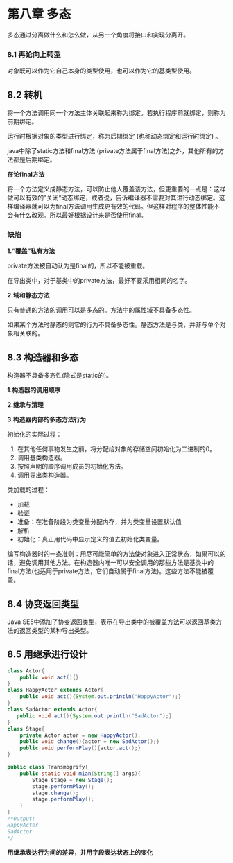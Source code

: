 # 第八章 多态

多态通过分离做什么和怎么做，从另一个角度将接口和实现分离开。

### 8.1 再论向上转型

对象既可以作为它自己本身的类型使用，也可以作为它的基类型使用。

## 8.2 转机

将一个方法调用同一个方法主体关联起来称为绑定。若执行程序前就绑定，则称为前期绑定。

运行时根据对象的类型进行绑定，称为后期绑定 (也称动态绑定和运行时绑定) 。

java中除了static方法和final方法 (private方法属于final方法)之外，其他所有的方法都是后期绑定。

**在论final方法**

将一个方法定义成静态方法，可以防止他人覆盖该方法，但更重要的一点是：这样做可以有效的”关闭“动态绑定，或者说，告诉编译器不需要对其进行动态绑定。这样编译器就可以为final方法调用生成更有效的代码。但这样对程序的整体性能不会有什么改观。所以最好根据设计来是否使用final。

### 缺陷

**1.“覆盖”私有方法**

private方法被自动认为是final的，所以不能被重载。

在导出类中，对于基类中的private方法，最好不要采用相同的名字。

**2.域和静态方法**

只有普通的方法的调用可以是多态的。方法中的属性域不具备多态性。

如果某个方法时静态的则它的行为不具备多态性。静态方法是与类，并非与单个对象相关联的。

## 8.3 构造器和多态

构造器不具备多态性(隐式是static的)。

**1.构造器的调用顺序**

**2.继承与清理**

**3.构造器内部的多态方法行为**

初始化的实际过程：

1. 在其他任何事物发生之前，将分配给对象的存储空间初始化为二进制的0。
2. 调用基类构造器。
3. 按照声明的顺序调用成员的初始化方法。
4. 调用导出类构造器。

类加载的过程：

* 加载
* 验证
* 准备：在准备阶段为类变量分配内存，并为类变量设置默认值
* 解析
* 初始化：真正用代码中显示定义的值去初始化类变量。

编写构造器时的一条准则：用尽可能简单的方法使对象进入正常状态，如果可以的话，避免调用其他方法。在构造器内唯一可以安全调用的那些方法是基类中的final方法(也适用于private方法，它们自动属于final方法)。这些方法不能被覆盖。

## 8.4 协变返回类型

Java SE5中添加了协变返回类型，表示在导出类中的被覆盖方法可以返回基类方法的返回类型的某种导出类型。

## 8.5 用继承进行设计

```java
class Actor{
    public void act(){}
}
class HappyActor extends Actor{
    public void act(){System.out.println("HappyActor");}
}
class SadActor extends Actor{
   public void act(){System.out.println("SadActor");}
}
class Stage{
    private Actor actor = new HappyActor();
    public void change(){actor = new SadActor();}
    public void performPlay(){actor.act();}
}

public class Transmogrify{
    public static void mian(String[] args){
        Stage stage = new Stage();
        stage.performPlay();
        stage.change();
        stage.performPlay();
    }
}
/*Output:
HappyActor
SadActor
*/
```

**用继承表达行为间的差异，并用字段表达状态上的变化**



